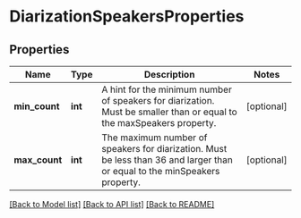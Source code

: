 # DiarizationSpeakersProperties

## Properties
Name | Type | Description | Notes
------------ | ------------- | ------------- | -------------
**min_count** | **int** | A hint for the minimum number of speakers for diarization. Must be smaller than or equal to the maxSpeakers property. | [optional] 
**max_count** | **int** | The maximum number of speakers for diarization. Must be less than 36 and larger than or equal to the minSpeakers property. | [optional] 

[[Back to Model list]](../README.md#documentation-for-models) [[Back to API list]](../README.md#documentation-for-api-endpoints) [[Back to README]](../README.md)


